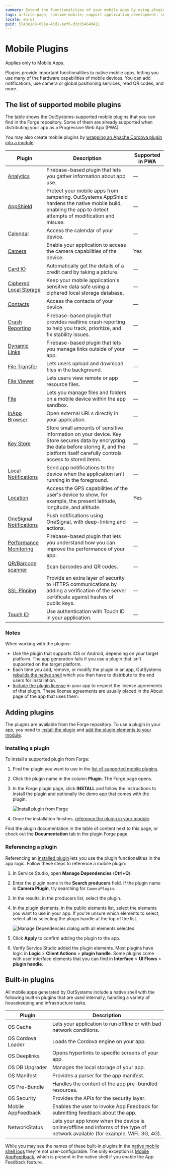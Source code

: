 ```yaml
---
summary: Extend the functionalities of your mobile apps by using plugins.
tags: article-page; runtime-mobile; support-application_development; support-Mobile_Apps; support-Mobile_Apps-featured
locale: en-us
guid: 5543e1d8-095e-45d1-aef6-d3c054649421
---
```


# Mobile Plugins

<div class="info" markdown="1">

Applies only to Mobile Apps.

</div>

Plugins provide important functionalities to native mobile apps, letting you use many of the hardware capabilities of mobile devices. You can add notifications, use camera or global positioning services, read QR codes, and more.
 
## The list of supported mobile plugins 

The table shows the OutSystems-supported mobile plugins that you can find in the Forge repository. Some of them are already supported when distributing your app as a Progressive Web App (PWA).

You may also create mobile plugins by [wrapping an Apache Cordova plugin into a module](<using-cordova-plugins.md>).

Plugin | Description | Supported in PWA
-------|-------------|---
[Analytics](https://www.outsystems.com/forge/component-overview/10704/firebase-analytics-plugin) | Firebase-based plugin that lets you gather information about app use. | —
[AppShield](<https://www.outsystems.com/forge/component-overview/9379//>) | Protect your mobile apps from tampering. OutSystems AppShield hardens the native mobile build, enabling the app to detect attempts of modification and misuse. | —
[Calendar](<https://www.outsystems.com/forge/component/1566/calendar-plugin/>) | Access the calendar of your device. | —
[Camera](<https://www.outsystems.com/forge/component-overview/1390/camera-plugin>) | Enable your application to access the camera capabilities of the device. | Yes
[Card IO](<https://www.outsystems.com/forge/component/1438/card-io-plugin/>) | Automatically get the details of a credit card by taking a picture. | —
[Ciphered Local Storage](<https://www.outsystems.com/forge/component-details/1500/ciphered-local-storage-plugin/>) | Keep your mobile application's sensitive data safe using a ciphered local storage database. | —
[Contacts](<https://www.outsystems.com/forge/component-overview/1394/contacts-plugin>) | Access the contacts of your device. | —
[Crash Reporting](https://www.outsystems.com/forge/Component_Overview.aspx?ProjectId=10705) | Firebase-based plugin that provides realtime crash reporting to help you track, prioritize, and fix stability issues.  | —
[Dynamic Links](https://www.outsystems.com/forge/component-overview/10988/dynamic-links-plugin-firebase) | Firebase-based plugin that lets you manage links outside of your app. | —
[File Transfer](<https://www.outsystems.com/forge/component-overview/1409/file-transfer-plugin>) | Lets users upload and download files in the background. | —
[File Viewer](<https://www.outsystems.com/forge/component-overview/1606/file-viewer-plugin>) | Lets users view remote or app resource files. | —
[File](<https://www.outsystems.com/forge/component-overview/1633/file-plugin>) | Lets you manage files and folders on a mobile device within the app sandbox. | —
[InApp Browser](<https://www.outsystems.com/forge/component/1558/inappbrowser-plugin/>) | Open external URLs directly in your application. | —
[Key Store](<https://www.outsystems.com/forge/component/1550/Key+Store+Plugin/>) | Store small amounts of sensitive information on your device. Key Store secures data by encrypting the data before storing it, and the platform itself carefully controls access to stored items. | —
[Local Notifications](<http://www.outsystems.com/forge/component/1541/local-notifications-plugin/>) | Send app notifications to the device when the application isn't running in the foreground. | —
[Location](<https://www.outsystems.com/forge/component/1395/location-plugin/>) | Access the GPS capabilities of the user's device to show, for example, the present latitude, longitude, and  altitude. | Yes
[OneSignal Notifications](<http://www.outsystems.com/forge/component/2119/onesignal-plugin/>) | Push notifications using OneSignal, with deep-linking and actions. | —
[Performance Monitoring](https://www.outsystems.com/forge/Component_Overview.aspx?ProjectId=10706) | Firebase-based plugin that lets you understand how you can improve the performance of your app.  | —
[QR/Barcode scanner](<https://www.outsystems.com/forge/component/1403/barcode-plugin/>) | Scan barcodes and QR codes. | —
[SSL Pinning](<https://www.outsystems.com/forge/component-overview/1873/ssl-pinning-plugin>) | Provide an extra layer of security to HTTPS communications by adding a verification of the server certificate against hashes of public keys. | —
[Touch ID](<https://www.outsystems.com/forge/component-details/1431/Touch+ID+Plugin/>) | Use authentication with Touch ID in your application. | —

### Notes

When working with the plugins:

* Use the plugin that supports iOS or Android, depending on your target platform. The app generation fails if you use a plugin that isn't supported on the target platform. 
* Each time you add, remove, or modify the plugin in an app, OutSystems [rebuilds the native shell](<../../deliver-mobile/mobile-app-update-scenarios.md#Situations_When_the_User_Must_Install_a_New_Build>) which you then have to distribute to the end users for installation.
* [Include the plugin license](<../../deliver-mobile/compliance-with-third-party-licenses.md#Include_the_Third_Party_Licenses_Used_by_Plug-ins_or_Components>) in your app to respect the license agreements of that plugin. These license agreements are usually placed in the About page of the app that uses them.

## Adding plugins

The plugins are available from the Forge repository. To use a plugin in your app, you need to [install the plugin](#installing-a-plugin) and [add the plugin elements to your module](#referencing-a-plugin).

### Installing a plugin

To install a supported plugin from Forge:

1. Find the plugin you want to use in the [list of supported mobile plugins](#the-list-of-supported-mobile-plugins).

1. Click the plugin name in the column **Plugin**. The Forge page opens.

1. In the Forge plugin page, click **INSTALL** and follow the instructions to install the plugin and optionally the demo app that comes with the plugin.

    ![Install plugin from Forge](images/forge-install.png?width=700)

1. Once the installation finishes, [reference the plugin in your module](#referencing-a-plugin). 

<div class="info" markdown="1">

Find the plugin documentation in the table of content next to this page, or check out the **Documentation** tab in the plugin Forge page.

</div>

### Referencing a plugin

Referencing an [installed plugin](#installing-a-plugin) lets you use the plugin functionalities in the app logic. Follow these steps to reference a mobile plugin:

1. In Service Studio, open **Manage Dependencies** (**Ctrl+Q**). 
   
1. Enter the plugin name in the **Search producers** field. If the plugin name is **Camera Plugin**, try searching for `CameraPlugin`. 

1. In the results, in the producers list, select the plugin.

1. In the plugin elements, in the public elements list, select the elements you want to use in your app. If you're unsure which elements to select, select all by selecting the plugin handle at the top of the list.

    ![Manage Dependencies dialog with all elements selected](images/manage-dependencies-plugin-ss.png?width=700)

1. Click **Apply** to confirm adding the plugin to the app.

1. Verify Service Studio added the plugin elements. Most plugins have logic in **Logic** > **Client Actions** > **plugin handle**. Some plugins come with user interface elements that you can find in **Interface** > **UI Flows** > **plugin handle**.

## Built-in plugins

All mobile apps generated by OutSystems include a native shell with the following built-in plugins that are used internally, handling a variety of housekeeping and infrastructure tasks.

Plugin | Description
-------|-----------------
OS Cache       | Lets your application to run offline or with bad network conditions.
OS Cordova Loader | Loads the Cordova engine on your app.
OS Deeplinks   | Opens hyperlinks to specific screens of your app.
OS DB Upgrader | Manages the local storage of your app.
OS Manifest    | Provides a parser for the app manifest.
OS Pre-Bundle  | Handles the content of the app pre-bundled resources.
OS Security    | Provides the APIs for the security layer.
Mobile AppFeedback | Enables the user to invoke App Feedback for submitting feedback about the app.
NetworkStatus  | Lets your app know when the device is online/offline and informs of the type of network available (for example, WiFi, 3G, 4G).

While you may see the names of these built-in plugins in the [native mobile shell logs](<../../managing-the-applications-lifecycle/monitor-and-troubleshoot/monitoring-an-environment.md>) they're not user-configurable. The only exception is [Mobile AppFeedback](<../../managing-the-applications-lifecycle/app-feedback/user-feedback-enable.md>), which is present in the native shell if you enable the App Feedback feature.
